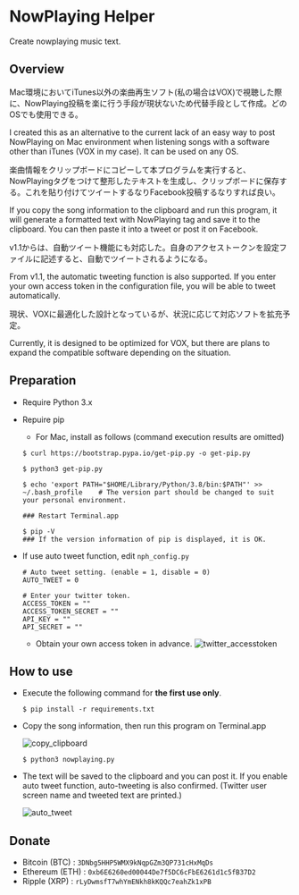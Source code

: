 # NowPlaying Helper

Create nowplaying music text.

## Overview

Mac環境においてiTunes以外の楽曲再生ソフト(私の場合はVOX)で視聴した際に、NowPlaying投稿を楽に行う手段が現状ないため代替手段として作成。どのOSでも使用できる。

I created this as an alternative to the current lack of an easy way to post NowPlaying on Mac environment when listening songs with a software other than iTunes (VOX in my case). It can be used on any OS.

楽曲情報をクリップボードにコピーして本プログラムを実行すると、NowPlayingタグをつけて整形したテキストを生成し、クリップボードに保存する。これを貼り付けてツイートするなりFacebook投稿するなりすれば良い。

If you copy the song information to the clipboard and run this program, it will generate a formatted text with NowPlaying tag and save it to the clipboard. You can then paste it into a tweet or post it on Facebook.

v1.1からは、自動ツイート機能にも対応した。自身のアクセストークンを設定ファイルに記述すると、自動でツイートされるようになる。

From v1.1, the automatic tweeting function is also supported. If you enter your own access token in the configuration file, you will be able to tweet automatically.

現状、VOXに最適化した設計となっているが、状況に応じて対応ソフトを拡充予定。

Currently, it is designed to be optimized for VOX, but there are plans to expand the compatible software depending on the situation.

## Preparation

* Require Python 3.x
* Repuire pip
  * For Mac, install as follows (command execution results are omitted)
  
  ```(text)
  $ curl https://bootstrap.pypa.io/get-pip.py -o get-pip.py
  
  $ python3 get-pip.py

  $ echo 'export PATH="$HOME/Library/Python/3.8/bin:$PATH"' >> ~/.bash_profile    # The version part should be changed to suit your personal environment.

  ### Restart Terminal.app

  $ pip -V
  ### If the version information of pip is displayed, it is OK.
  ```

* If use auto tweet function, edit `nph_config.py`

  ```(text)
  # Auto tweet setting. (enable = 1, disable = 0)
  AUTO_TWEET = 0

  # Enter your twitter token.
  ACCESS_TOKEN = ""
  ACCESS_TOKEN_SECRET = ""
  API_KEY = ""
  API_SECRET = ""
  ```

  * Obtain your own access token in advance.
  ![twitter_accesstoken](https://apps.kosukelab.com/images/nowplaying-helper/img00.png)

## How to use

* Execute the following command for **the first use only**.
  
  ```(texy)
  $ pip install -r requirements.txt
  ```

* Copy the song information, then run this program on Terminal.app

  ![copy_clipboard](https://apps.kosukelab.com/images/nowplaying-helper/img01.png)

  ```(text)
  $ python3 nowplaying.py
  ```

* The text will be saved to the clipboard and you can post it. If you enable auto tweet function, auto-tweeting is also confirmed. (Twitter user screen name and tweeted text are printed.)
  
  ![auto_tweet](https://apps.kosukelab.com/images/nowplaying-helper/img02.png)

## Donate

* Bitcoin (BTC) : `3DNbg5HHP5WMX9kNqpGZm3QP731cHxMqDs`
* Ethereum (ETH) : `0xb6E6260ed00044De7f5DC6cFbE6261d1c5fB37D2`
* Ripple (XRP) : `rLyDwmsfT7whYmENkh8kKQQc7eahZk1xPB`
